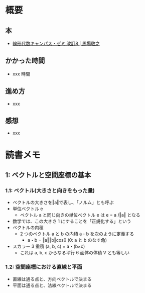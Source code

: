 # 概要

## 本

- [線形代数キャンパス・ゼミ 改訂8 | 馬場敬之](https://amzn.to/3lscVK8)

## かかった時間

- xxx 時間

## 進め方

- xxx

## 感想

- xxx

# 読書メモ

## 1: ベクトルと空間座標の基本

### 1.1: ベクトル(大きさと向きをもった量)

- ベクトルの大きさを‖a‖で表し、「ノルム」とも呼ぶ
- 単位ベクトル e
  - ベクトル a と同じ向きの単位ベクトル e は e = a /‖a‖ となる
- 数学では、この大きさ 1 にすることを「正規化する」という
- ベクトルの内積
  - 2 つのベクトル a と b の内積 a・b を次のように定義する
    - a・b = ‖a‖‖b‖cosθ (θ: a と b のなす角)
- スカラー 3 重積 (a, b, c) = a・(b×c)
  - これは a, b, c からなる平行 6 面体の体積 V とも等しい

### 1.2: 空間座標における直線と平面

- 直線は通る点と、方向ベクトルで決まる
- 平面は通る点と、法線ベクトルで決まる
